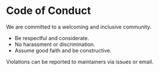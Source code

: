 # Code of Conduct

We are committed to a welcoming and inclusive community.

- Be respectful and considerate.
- No harassment or discrimination.
- Assume good faith and be constructive.

Violations can be reported to maintainers via issues or email.
